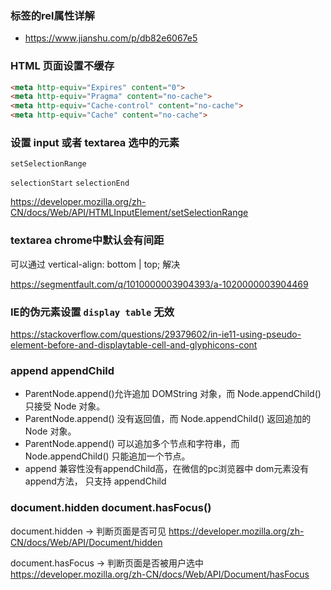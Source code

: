 ### <link>标签的rel属性详解
  * https://www.jianshu.com/p/db82e6067e5

### HTML 页面设置不缓存

```html
<meta http-equiv="Expires" content="0">
<meta http-equiv="Pragma" content="no-cache">
<meta http-equiv="Cache-control" content="no-cache">
<meta http-equiv="Cache" content="no-cache">
```

### 设置 input 或者 textarea 选中的元素

`set​Selection​Range`

`selectionStart` `selectionEnd`

https://developer.mozilla.org/zh-CN/docs/Web/API/HTMLInputElement/setSelectionRange


### textarea chrome中默认会有间距

可以通过 vertical-align: bottom | top; 解决

https://segmentfault.com/q/1010000003904393/a-1020000003904469


### IE的伪元素设置 `display table` 无效
https://stackoverflow.com/questions/29379602/in-ie11-using-pseudo-element-before-and-displaytable-cell-and-glyphicons-cont


### append appendChild

- ParentNode.append()允许追加  DOMString 对象，而 Node.appendChild() 只接受 Node 对象。
- ParentNode.append() 没有返回值，而 Node.appendChild() 返回追加的 Node 对象。
- ParentNode.append() 可以追加多个节点和字符串，而 Node.appendChild() 只能追加一个节点。
-  append 兼容性没有appendChild高，在微信的pc浏览器中 dom元素没有append方法， 只支持  appendChild

### document.hidden document.hasFocus()

document.hidden -> 判断页面是否可见 https://developer.mozilla.org/zh-CN/docs/Web/API/Document/hidden

document.hasFocus -> 判断页面是否被用户选中 https://developer.mozilla.org/zh-CN/docs/Web/API/Document/hasFocus
